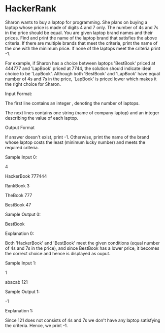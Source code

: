 # HackerRank
Sharon wants to buy a laptop for programming. She plans on buying a laptop whose price is made of digits 4 and 7 only. 
The number of 4s and 7s in the price should be equal. You are given laptop brand names and their prices. Find and print 
the name of the laptop brand that satisfies the above criteria. If there are multiple brands that meet the criteria, 
print the name of the one with the minimum price. If none of the laptops meet the criteria print -1.

For example, if Sharon has a choice between laptops 'BestBook' priced at 444777 and 'LapBook' priced at 7744, the solution 
should indicate ideal choice to be 'LapBook'. Although both 'BestBook' and 'LapBook' have equal number of 4s and 7s in the 
price, 'LapBook' is priced lower which makes it the right choice for Sharon.

Input Format:

The first line contains an integer , denoting the number of laptops. 

The next  lines contains one string (name of company laptop) and an integer describing the value of each laptop.

Output Format

If answer doesn't exist, print -1. 
Otherwise, print the name of the brand whose laptop costs the least (minimum lucky number) and meets the required criteria.

Sample Input 0:

4

HackerBook 777444

RankBook 3

TheBook 777

BestBook 47

Sample Output 0:

BestBook

Explanation 0:

Both 'HackerBook' and 'BestBook' meet the given conditions (equal number of 4s and 7s in the price), and since BestBook 
has a lower price, it becomes the correct choice and hence is displayed as ouput.

Sample Input 1:

1

abacab 121

Sample Output 1:

-1

Explanation 1:

Since 121 does not consists of 4s and 7s we don't have any laptop satisfying the criteria. Hence, we print -1.
